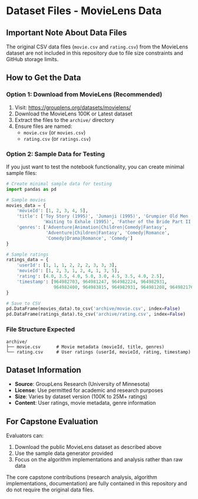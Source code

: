 # Dataset Files - MovieLens Data

## Important Note About Data Files

The original CSV data files (`movie.csv` and `rating.csv`) from the MovieLens dataset are not included in this repository due to file size constraints and GitHub storage limits.

## How to Get the Data

### Option 1: Download from MovieLens (Recommended)
1. Visit: https://grouplens.org/datasets/movielens/
2. Download the MovieLens 100K or Latest dataset
3. Extract the files to the `archive/` directory
4. Ensure files are named:
   - `movie.csv` (or `movies.csv`)
   - `rating.csv` (or `ratings.csv`)

### Option 2: Sample Data for Testing
If you just want to test the notebook functionality, you can create minimal sample files:

```python
# Create minimal sample data for testing
import pandas as pd

# Sample movies
movies_data = {
    'movieId': [1, 2, 3, 4, 5],
    'title': ['Toy Story (1995)', 'Jumanji (1995)', 'Grumpier Old Men (1995)', 
              'Waiting to Exhale (1995)', 'Father of the Bride Part II (1995)'],
    'genres': ['Adventure|Animation|Children|Comedy|Fantasy', 
               'Adventure|Children|Fantasy', 'Comedy|Romance', 
               'Comedy|Drama|Romance', 'Comedy']
}

# Sample ratings
ratings_data = {
    'userId': [1, 1, 1, 2, 2, 2, 3, 3, 3],
    'movieId': [1, 2, 3, 1, 2, 4, 1, 3, 5],
    'rating': [4.0, 3.5, 4.0, 5.0, 3.0, 4.5, 3.5, 4.0, 2.5],
    'timestamp': [964982703, 964981247, 964982224, 964982931, 
                  964982400, 964983815, 964982931, 964981208, 964982176]
}

# Save to CSV
pd.DataFrame(movies_data).to_csv('archive/movie.csv', index=False)
pd.DataFrame(ratings_data).to_csv('archive/rating.csv', index=False)
```

### File Structure Expected
```
archive/
├── movie.csv      # Movie metadata (movieId, title, genres)
└── rating.csv     # User ratings (userId, movieId, rating, timestamp)
```

## Dataset Information

- **Source**: GroupLens Research (University of Minnesota)
- **License**: Use permitted for academic and research purposes
- **Size**: Varies by dataset version (100K to 25M+ ratings)
- **Content**: User ratings, movie metadata, genre information

## For Capstone Evaluation

Evaluators can:
1. Download the public MovieLens dataset as described above
2. Use the sample data generator provided
3. Focus on the algorithm implementations and analysis rather than raw data

The core capstone contributions (research analysis, algorithm implementations, documentation) are fully contained in this repository and do not require the original data files.
